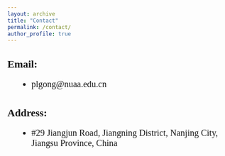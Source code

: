 ```yaml
---
layout: archive
title: "Contact"
permalink: /contact/
author_profile: true
---
```


<div style="font-family: 'Times New Roman', serif; font-size: 20px;">

<h3 style="font-weight: bold; margin-bottom: 20px;">Email:</h3>
<ul style="list-style-type: disc; margin-left: 20px;">
  <li>plgong@nuaa.edu.cn</li>
</ul>

<h3 style="font-weight: bold; margin-bottom: 20px; margin-top: 40px;">Address:</h3>
<ul style="list-style-type: disc; margin-left: 20px;">
  <li>#29 Jiangjun Road, Jiangning District, Nanjing City, Jiangsu Province, China</li>
</ul>

</div>
